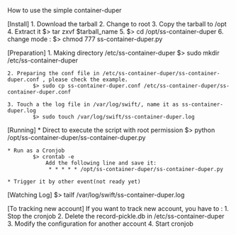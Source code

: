 How to use the simple container-duper 

[Install] 
	1. Download the tarball 
	2. Change to root
	3. Copy the tarball to /opt
	4. Extract it $> tar zxvf $tarball_name
	5. $> cd /opt/ss-container-duper
	6. change mode : $> chmod 777 ss-container-duper.py


[Preparation]
	1. Making directory /etc/ss-container-duper
			$> sudo mkdir /etc/ss-container-duper

	2. Preparing the conf file in /etc/ss-container-duper/ss-container-duper.conf , please check the example. 
			$> sudo cp ss-container-duper.conf /etc/ss-container-duper/ss-container-duper.conf

	3. Touch a the log file in /var/log/swift/, name it as ss-container-duper.log
			$> sudo touch /var/log/swift/ss-container-duper.log

[Running]
	* Direct to execute the script with root permission
			$> python /opt/ss-container-duper/ss-container-duper.py

	* Run as a Cronjob 
			$> crontab -e 
				Add the following line and save it: 
				 * * * * * /opt/ss-container-duper/ss-container-duper.py

	* Trigger it by other event(not ready yet)


[Watching Log]
	$> tailf /var/log/swift/ss-container-duper.log



[To tracking new account]
	If you want to track new account, you have to :
	1. Stop the cronjob
	2. Delete the record-pickle.db in /etc/ss-container-duper
	3. Modify the configuration for another account
	4. Start cronjob
